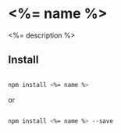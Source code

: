 # <%= name %> #

<%= description %>

## Install ##

``` bash

npm install <%= name %>

```

or

``` bash

npm install <%= name %> --save

```
